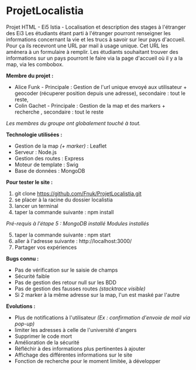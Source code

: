 # ProjetLocalistia
Projet HTML - Ei5 Istia - Localisation et description des stages à l'étranger des Ei3
Les étudiants étant parti à l'étranger pourront renseigner les informations concernant la vie et les trucs à savoir sur leur pays d'accueil. Pour ça ils recevront une URL par mail à usage unique. Cet URL les aménera à un formulaire à remplir.
Les étudiants souhaitant trouver des informations sur un pays pourront le faire via la page d'accueil où il y a la map, via les combobox.


**Membre du projet :**
* Alice Funk - Principale : Gestion de l'url unique envoyé aux utilisateur + geocoder (récuperer position depuis une adresse), secondaire : tout le reste, 
* Colin Gachet - Principale : Gestion de la map et des markers + recherche , secondaire : tout le reste

*Les membres du groupe ont globalement touché à tout.*

**Technologie utilisées :**
* Gestion de la map *(+ marker)* : Leaflet
* Serveur : Node.js 
* Gestion des routes : Express 
* Moteur de template : Swig 
* Base de données : MongoDB 


**Pour tester le site :**
1. git clone https://github.com/Fnuk/ProjetLocalistia.git
2. se placer à la racine du dossier localistia
3. lancer un terminal
4. taper la commande suivante : npm install 

*Pré-requis à l'étape 5 :
MongoDB installé 
Modules installés*

5. taper la commande suivante : npm start 
6. aller à l'adresse suivante : http://localhost:3000/
7. Partager vos expériences

**Bugs connu :**
* Pas de vérification sur le saisie de champs
* Sécurité faible
* Pas de gestion des retour null sur les BDD 
* Pas de gestion des fausses routes *(stacktrace visible)*
* Si 2 marker à la même adresse sur la map, l'un est maské par l'autre

**Evolutions :**
* Plus de notifications à l'utilisateur *(Ex : confirmation d'envoie de mail via pop-up)*
* limiter les adresses à celle de l'université d'angers
* Supprimer le code mort
* Amélioration de la sécurité
* Réfléchir à des informations plus pertinentes à ajouter
* Affichage des différentes informations sur le site
* Fonction de recherche pour le moment limitée, à développer
